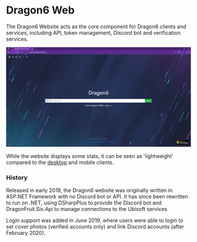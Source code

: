 # Dragon6 Web
The Dragon6 Website acts as the core component for Dragon6 clients and services, including API, token management, Discord bot and verification services.

![](dragon6-web.png "Dragon6 Website frontpage")

<!-- TODO add mobile link -->

While the website displays some stats, it can be seen as 'lightweight' compared to the [desktop](./desktop) and mobile clients.

### History
Released in early 2018, the Dragon6 website was originally written in ASP.NET Framework with no Discord bot or API. It has since been rewritten to run on .NET, using DSharpPlus to provide the Discord bot and DragonFruit.Six.Api to manage connections to the Ubisoft services.

Login support was added in June 2019, where users were able to login to set cover photos (verified accounts only) and link Discord accounts (after February 2020).